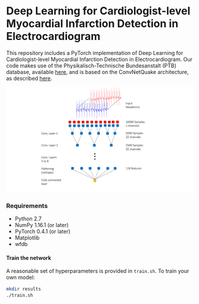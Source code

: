 # Deep Learning for Cardiologist-level Myocardial Infarction Detection in Electrocardiogram

This repository includes a PyTorch implementation of Deep Learning for Cardiologist-level Myocardial Infarction Detection in Electrocardiogram. Our code makes use of the Physikalisch-Technische Bundesanstalt (PTB) database, available [here](https://physionet.org/content/ptbdb/1.0.0/), and is based on the ConvNetQuake architecture, as described [here](https://advances.sciencemag.org/content/4/2/e1700578).

![test_img](/architecture.png)

### Requirements
* Python 2.7
* NumPy 1.16.1 (or later)
* PyTorch 0.4.1 (or later)
* Matplotlib
* wfdb

#### Train the network

A reasonable set of hyperparameters is provided in `train.sh`. To train your own model:

```bash 
mkdir results
./train.sh
```
